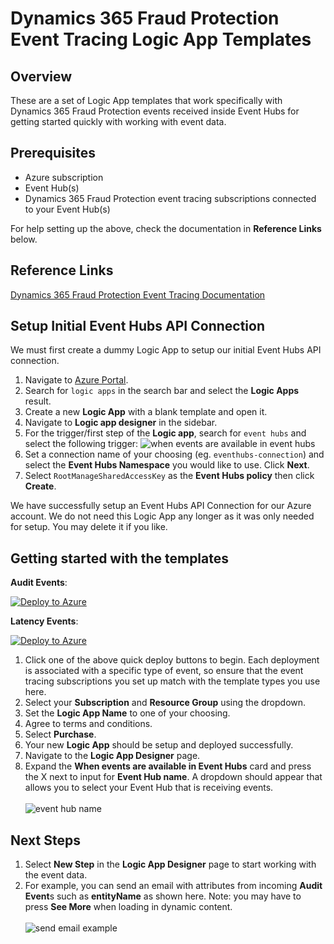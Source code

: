 # Dynamics 365 Fraud Protection Event Tracing Logic App Templates

## Overview

These are a set of Logic App templates that work specifically with Dynamics 365 Fraud Protection events received inside Event Hubs for getting started quickly with working with event data.

## Prerequisites

- Azure subscription
- Event Hub(s)
- Dynamics 365 Fraud Protection event tracing subscriptions connected to your Event Hub(s)

For help setting up the above, check the documentation in **Reference Links** below.

## Reference Links

[Dynamics 365 Fraud Protection Event Tracing Documentation](https://docs.microsoft.com/en-us/dynamics365/fraud-protection/event-tracing)

## Setup Initial Event Hubs API Connection

We must first create a dummy Logic App to setup our initial Event Hubs API connection.

1. Navigate to [Azure Portal](https://portal.azure.com).
2. Search for `logic apps` in the search bar and select the **Logic Apps** result.
3. Create a new **Logic App** with a blank template and open it.
4. Navigate to **Logic app designer** in the sidebar.
5. For the trigger/first step of the **Logic app**, search for `event hubs` and select the following trigger: ![when events are available in event hubs](https://i.ibb.co/kQKqHxX/Clean-Shot-2020-08-17-at-09-53-53.png)
6. Set a connection name of your choosing (eg. `eventhubs-connection`) and select the **Event Hubs Namespace** you would like to use. Click **Next**.
7. Select `RootManageSharedAccessKey` as the **Event Hubs policy** then click **Create**.

We have successfully setup an Event Hubs API Connection for our Azure account. We do not need this Logic App any longer as it was only needed for setup. You may delete it if you like.

## Getting started with the templates

**Audit Events**:

[![Deploy to Azure](https://aka.ms/deploytoazurebutton)](https://portal.azure.com/#create/Microsoft.Template/uri/https%3A%2F%2Fraw.githubusercontent.com%2Fmicrosoft%2FDynamics-365-Fraud-Protection-Samples%2Fmaster%2Flogic%2520app%2520templates%2Faudit-events-template.json)

**Latency Events**:

[![Deploy to Azure](https://aka.ms/deploytoazurebutton)](https://portal.azure.com/#create/Microsoft.Template/uri/https%3A%2F%2Fraw.githubusercontent.com%2Fmicrosoft%2FDynamics-365-Fraud-Protection-Samples%2Fmaster%2Flogic%2520app%2520templates%2Flatency-events-template.json)

1. Click one of the above quick deploy buttons to begin. Each deployment is associated with a specific type of event, so ensure that the event tracing subscriptions you set up match with the template types you use here.
2. Select your **Subscription** and **Resource Group** using the dropdown.
3. Set the **Logic App Name** to one of your choosing.
4. Agree to terms and conditions.
5. Select **Purchase**.
6. Your new **Logic App** should be setup and deployed successfully.
7. Navigate to the **Logic App Designer** page.
8. Expand the **When events are available in Event Hubs** card and press the X next to input for **Event Hub name**. A dropdown should appear that allows you to select your Event Hub that is receiving events.  
   </br>
   ![event hub name](https://i.ibb.co/DkhMH5q/eventhubname.png)

## Next Steps

1. Select **New Step** in the **Logic App Designer** page to start working with the event data.
2. For example, you can send an email with attributes from incoming **Audit Event**s such as **entityName** as shown here. Note: you may have to press **See More** when loading in dynamic content. </br>  
   ![send email example](https://i.ibb.co/Y8LXj1C/example.png)
